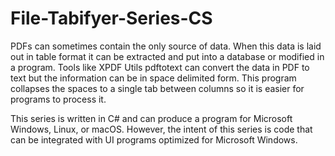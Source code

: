 # File-Tabifyer-Series-CS
PDFs can sometimes contain the only source of data. When this data is laid out in table format it can be extracted and put into a database or modified in a program. Tools like XPDF Utils pdftotext can convert the data in PDF to text but the information can be in space delimited form. This program collapses the spaces to a single tab between columns so it is easier for programs to process it.

This series is written in C# and can produce a program for Microsoft Windows, Linux, or macOS. However, the intent of this series is code that can be integrated with UI programs optimized for Microsoft Windows.

